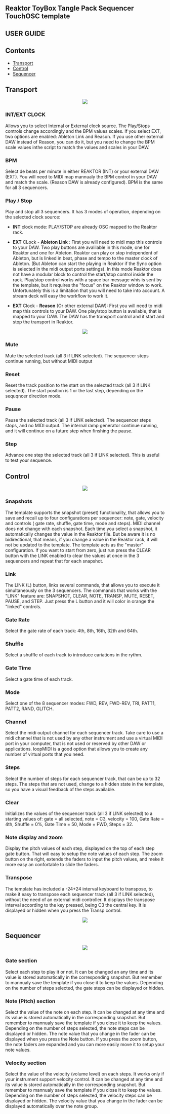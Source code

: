 ## Reaktor ToyBox Tangle Pack Sequencer TouchOSC template

## USER GUIDE

## Contents
- [Transport](#transport)
- [Control](#controls)
- [Sequencer](#sequencer)


## Transport

<div align="center"> 
<img src="images/img5.jpg" with=70% >
</div>

### INT/EXT CLOCK
Allows you to select Internal or External clock source. The Play/Stops controls change accordingly and the BPM values scales. If you select EXT, two options are enabled: Ableton Link and Reason. If you use other external DAW instead of Reason, you can do it, but you need to change the BPM scale values inthe script to match the values and scales in your DAW. 

### BPM
Select de beats per minute in either REAKTOR (INT) or your external DAW (EXT). You will need to MIDI map mannualy the BPM control in your DAW and match the scale. (Reason DAW is already configured). BPM is the same for all 3 sequencers.

### Play / Stop
Play and stop all 3 sequencers. It has 3 modes of operation, depending on the selected clock source:

- **INT** clock mode: PLAY/STOP are already OSC mapped to the Reaktor rack. 

- **EXT** CLock - **Ableton Link** : First you will need to midi map this controls to your DAW. Two play buttons are avalilable in this mode, one for Reaktor and one for Ableton. Reaktor can play or stop independent of Ableton, but is linked in beat, phase and tempo to the master clock of Ableton. (But Ableton can start the playing in Reaktor if the Sync option is selected in the midi output ports settings). In this mode Reaktor does not have a modular block to control the start/stop control inside the rack. Play/stop control works with a space bar message whis is sent by the template, but it requires the "focus" on the Reaktor window to work. Unfortunately this is a limitation that you will need to take into account. A stream deck will easy the workflow to work it. 

- **EXT** Clock - **Reason** (Or other external DAW): First you will need to midi map this controls to your DAW. One play/stop button is available, that is mapped to your DAW. The DAW has the transport control and it start and stop the transport in Reaktor. 

<div align="center"> 
<img src="images/img8.jpg" with=70% >
</div>

### Mute 
Mute the selected track (all 3 if LINK selected). The sequencer steps continue running, but without MIDI output

### Reset
Reset the track position to the start on the selected track (all 3 if LINK selected). The start position is 1 or the last step, depending on the sequqncer direction mode. 

### Pause
Pause the selected track (all 3 if LINK selected). The sequencer steps stops, and no MIDI output. The internal ramp generator continue running, and it will continue on a future step when finshing the pause. 

### Step 
Advance one step the selected track (all 3 if LINK selected). This is useful to test your sequence.  


## Control

<div align="center"> 
<img src="images/img6.jpg" with=70% >
</div>

### Snapshots
The template supports the snapshot (preset) functionality, that allows you to save and recall up to four configurations per sequencer: note, gate, velocity and controls ( gate rate, shuffle, gate time, mode and steps). MIDI channel does not change with each snapshot. Each time you select a snapshot,  it automatically changes the value in the Reaktor file. But be aware it is no bidirectional, that means, if you change a value in the Reaktor rack, it will not be updated to the template. The template acts as the "master" configuration. If you want to start from zero, just run press the CLEAR button with the LINK enabled to clear the values at once in the 3 sequencers and repeat that for each snapshot. 

### Link
The LINK (L) button, links several commands, that allows you to execute it simultaneously on the 3 sequencers. The commands that works with the "LINK" feature are: SNAPSHOT, CLEAR, NOTE, TRANSP, MUTE, RESET, PAUSE, and STEP. Just press the L button and it will color in orange the "linked" controls. 

### Gate Rate
Select the gate rate of each track: 4th, 8th, 16th, 32th and 64th.

### Shuffle
Select a shuffle of each track to introduce cariations in the rythm.

### Gate Time
Select a gate time of each track.

### Mode
Select one of the 8 sequencer modes: FWD, REV, FWD-REV, TRI, PATT1, PATT2, RAND, GLITCH. 

### Channel
Select the midi output channel for each sequencer track. Take care to use a midi channel that is not used by any other instrument and use a virtual MIDI port in your computer, that is not used or reserved by other DAW or applications. loopMIDI is a good option that allows you to create any number of virtual ports that you need.

### Steps
Select the number of steps for each sequencer track, that can be up to 32 steps. The steps that are not used, change to a hidden state in the template, so you have a visual feedback of the steps available. 

### Clear
Initializes the values of the sequencer track (all 3 if LINK selected) to a starting values of: gate = all selected, note = C3, velocity = 100, Gate Rate = 4th, Shuffle = 0%, Gate Time = 50, Mode = FWD, Steps = 32. 

### Note display and zoom
Display the pitch values of each step, displayed on the top of each step gate button. That will easy to setup the note values of each step. The zoom button on the right, extends the faders to input the pitch values, and meke it more easy an confortable to slide the faders. 

### Transpose
The template has included a -24+24 interval keyboard to transpose, to make it easy to transpose each sequencer track (all 3 if LINK selected), without the need of an external midi controller. It displays the transpose interval according to the key pressed, being C3 the central key. It is displayed or hidden when you press the Transp control. 

<div align="center"> 
<img src="images/img9.jpg" with=70% >
</div>


## Sequencer

<div align="center"> 
<img src="images/img7.jpg" with=70% >
</div>

### Gate section
Select each step to play it or not. It can be changed an any time and its value is stored automatically in the corresponding snapshot. But remember to mannualy save the template if you close it to keep the values. Depending on the number of steps selected, the gate steps can be displayed or hidden. 

### Note (Pitch) section
Select the value of the note on each step. It can be changed at any time and its value is stored automatically in the corresponding snapshot. But remember to mannualy save the template if you close it to keep the values. Depending on the number of steps selected, the note steps can be displayed or hidden. The note value that you change in the fader can be displayed when you press the Note button. If you press the zoom button, the note faders are expanded and you can more easily move it to setup your note values. 

### Velocity section
Select the value of the velocity (volume level) on each steps. It works only if your instrument support velocity control. It can be changed at any time and its value is stored automatically in the corresponding snapshot. But remember to mannualy save the template if you close it to keep the values. Depending on the number of steps selected, the velocity steps can be displayed or hidden. The velocity value that you change in the fader can be displayed automatically over the note group. 

